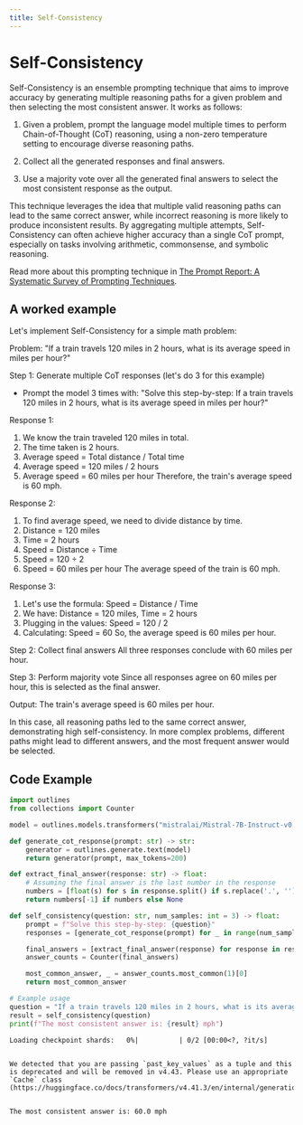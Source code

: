 ```yaml
---
title: Self-Consistency
---
```


# Self-Consistency


Self-Consistency is an ensemble prompting technique that aims to improve accuracy by generating multiple reasoning paths for a given problem and then selecting the most consistent answer. It works as follows:

1. Given a problem, prompt the language model multiple times to perform Chain-of-Thought (CoT) reasoning, using a non-zero temperature setting to encourage diverse reasoning paths.

2. Collect all the generated responses and final answers.

3. Use a majority vote over all the generated final answers to select the most consistent response as the output.

This technique leverages the idea that multiple valid reasoning paths can lead to the same correct answer, while incorrect reasoning is more likely to produce inconsistent results. By aggregating multiple attempts, Self-Consistency can often achieve higher accuracy than a single CoT prompt, especially on tasks involving arithmetic, commonsense, and symbolic reasoning.

Read more about this prompting technique in [The Prompt Report: A Systematic Survey of Prompting Techniques](https://arxiv.org/abs/2406.06608).

## A worked example


Let's implement Self-Consistency for a simple math problem:

Problem: "If a train travels 120 miles in 2 hours, what is its average speed in miles per hour?"

Step 1: Generate multiple CoT responses (let's do 3 for this example)
- Prompt the model 3 times with:
"Solve this step-by-step: If a train travels 120 miles in 2 hours, what is its average speed in miles per hour?"

Response 1:
1. We know the train traveled 120 miles in total.
2. The time taken is 2 hours.
3. Average speed = Total distance / Total time
4. Average speed = 120 miles / 2 hours
5. Average speed = 60 miles per hour
Therefore, the train's average speed is 60 mph.

Response 2:
1. To find average speed, we need to divide distance by time.
2. Distance = 120 miles
3. Time = 2 hours
4. Speed = Distance ÷ Time
5. Speed = 120 ÷ 2
6. Speed = 60 miles per hour
The average speed of the train is 60 mph.

Response 3:
1. Let's use the formula: Speed = Distance / Time
2. We have: Distance = 120 miles, Time = 2 hours
3. Plugging in the values: Speed = 120 / 2
4. Calculating: Speed = 60
So, the average speed is 60 miles per hour.

Step 2: Collect final answers
All three responses conclude with 60 miles per hour.

Step 3: Perform majority vote
Since all responses agree on 60 miles per hour, this is selected as the final answer.

Output: The train's average speed is 60 miles per hour.

In this case, all reasoning paths led to the same correct answer, demonstrating high self-consistency. In more complex problems, different paths might lead to different answers, and the most frequent answer would be selected.



## Code Example





```python
import outlines
from collections import Counter

model = outlines.models.transformers("mistralai/Mistral-7B-Instruct-v0.1", device="cuda")

def generate_cot_response(prompt: str) -> str:
    generator = outlines.generate.text(model)
    return generator(prompt, max_tokens=200)

def extract_final_answer(response: str) -> float:
    # Assuming the final answer is the last number in the response
    numbers = [float(s) for s in response.split() if s.replace('.', '').isdigit()]
    return numbers[-1] if numbers else None

def self_consistency(question: str, num_samples: int = 3) -> float:
    prompt = f"Solve this step-by-step: {question}"
    responses = [generate_cot_response(prompt) for _ in range(num_samples)]

    final_answers = [extract_final_answer(response) for response in responses]
    answer_counts = Counter(final_answers)

    most_common_answer, _ = answer_counts.most_common(1)[0]
    return most_common_answer

# Example usage
question = "If a train travels 120 miles in 2 hours, what is its average speed in miles per hour?"
result = self_consistency(question)
print(f"The most consistent answer is: {result} mph")
```


    Loading checkpoint shards:   0%|          | 0/2 [00:00<?, ?it/s]


    We detected that you are passing `past_key_values` as a tuple and this is deprecated and will be removed in v4.43. Please use an appropriate `Cache` class (https://huggingface.co/docs/transformers/v4.41.3/en/internal/generation_utils#transformers.Cache)


    The most consistent answer is: 60.0 mph
